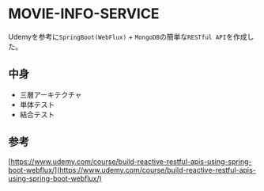 # MOVIE-INFO-SERVICE

Udemyを参考に`SpringBoot(WebFlux)` + `MongoDB`の簡単な`RESTful API`を作成した。

## 中身
- 三層アーキテクチャ
- 単体テスト
- 結合テスト

## 参考
[https://www.udemy.com/course/build-reactive-restful-apis-using-spring-boot-webflux/](https://www.udemy.com/course/build-reactive-restful-apis-using-spring-boot-webflux/)